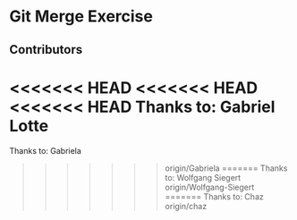 # Git Merge Exercise

## Contributors

<<<<<<< HEAD
<<<<<<< HEAD
<<<<<<< HEAD
Thanks to: Gabriel Lotte
=======
Thanks to: Gabriela
>>>>>>> origin/Gabriela
=======
Thanks to: Wolfgang Siegert
>>>>>>> origin/Wolfgang-Siegert
=======
Thanks to: Chaz
>>>>>>> origin/chaz
